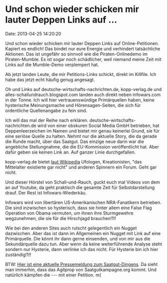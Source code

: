 Und schon wieder schicken mir lauter Deppen Links auf \...
==========================================================

Date: 2013-04-25 14:20:20

Und schon wieder schicken mir lauter Deppen Links auf Online-Petitionen.
Kapiert es endlich! Das bindet nur eure Energie und verhindert
tatsächliche Aktionen. Das ist ungefähr so sinnvoll wie die
Piraten-Onlinedemo im Piraten-Mumble. Es ist sogar noch schädlicher,
weil niemand meine Zeit mit Links auf die Mumble-Demo verplempert hat.

Ab jetzt landen Leute, die mir Petitions-Links schickt, direkt im
Killfile. Ich habe das jetzt echt häufig genug angesagt.

Oh und Links auf deutsche-wirtschafts-nachrichten.de, kopp-verlag.de und
alles-schallundrauch.blogspot.com landen auch direkt neben infowars.com
in der Tonne. Ich will hier vertrauenswürdige Primärquellen haben, keine
hysterische Meinungsmache und Hörensagen-Seiten, die sich für
ordentliche Quellenangabe zu fein sind.

Ich will das mal der Reihe nach erklären.
deutsche-wirtschafts-nachrichten.de wird von einer obskuren Social Media
GmbH betrieben, hat Deppenleerzeichen im Namen und bietet mir genau
keinerlei Grund, sie für eine seriöse Quelle zu halten. Nehmt nur die
aktuelle Story, die da gerade die Runde macht, über das Saatgut. Das
einzige neue darin war die angebliche Stellungnahme, die die
EU-Kommission veröffentlicht hat. Aber dafür geben sie keinen Link an.
Auf ganzer Linie durchgefallen.

kopp-verlag.de bietet [laut
Wikipedia](http://de.wikipedia.org/wiki/Kopp_Verlag) Ufologen,
Kreationisten, \"das Mittelalter existierte gar nicht\" und anderen
Spinnern ein Forum. Geht gar nicht.

Und dieser Hörstel von Schall-und-Rauch, guckt euch mal Videos von dem
an auf Youtube, da geht praktisch die gesamte Zeit für Selbstdarstellung
drauf. Der Rest ist Infowars-Wiederkäu.

Infowars wird von libertären US-Amerikanischen NRA-Fanatikern betrieben.
Die sind inzwischen so hysterisch, dass sie hinter allem eine False Flag
Operation von Obama vermuten, um ihnen ihre Sturmgewehre wegzunehmen,
die sie für die Hirschjagd brauchen!1!!

Wie bei den anderen Sites auch rutscht gelegentlich ein Nugget
dazwischen. Aber das ist dann im Allgemeinen ein Nugget mit Link auf
eine Primärquelle. Die könnt ihr dann gerne einsenden, und von mir aus
die Sekundärquelle dazu tun. Aber wenn da keine weiterführende Analyse
steht sondern nur Hysterie, dann verlinke ich das nicht. Für Hysterie
bin ich hier zuständig!1!!

BTW: [Hier ist eine aktuelle Pressemeldung zum
Saatgut-Dingens](http://www.shz.de/nachrichten/top-thema/artikel/nur-eu-saatkoerner-sollen-in-den-garten.html).
Da sieht man immerhin, dass das Agitprop von Saatgutkampagne.org kommt.
Und natürlich kämpfen die --- mit einer Petition. m(
